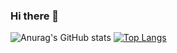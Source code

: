### Hi there 👋
![Anurag's GitHub stats](https://github-readme-stats.vercel.app/api?username=joaoM0raes&show_icons=true&theme=radical)
[![Top Langs](https://github-readme-stats.vercel.app/api/top-langs/?username=JoaoM0raes&layout=compact)](https://github.com/anuraghazra/github-readme-stats)
<!--

**JoaoM0raes/joaoM0raes** is a ✨ _special_ ✨ repository because its `README.md` (this file) appears on your GitHub profile.

Here are some ideas to get you started:

- 🔭 I’m currently working on ...
- 🌱 I’m currently learning ...
- 👯 I’m looking to collaborate on ...
- 🤔 I’m looking for help with ...
- 💬 Ask me about ...
- 📫 How to reach me: ...
- 😄 Pronouns: ...
- ⚡ Fun fact: ...
-->
